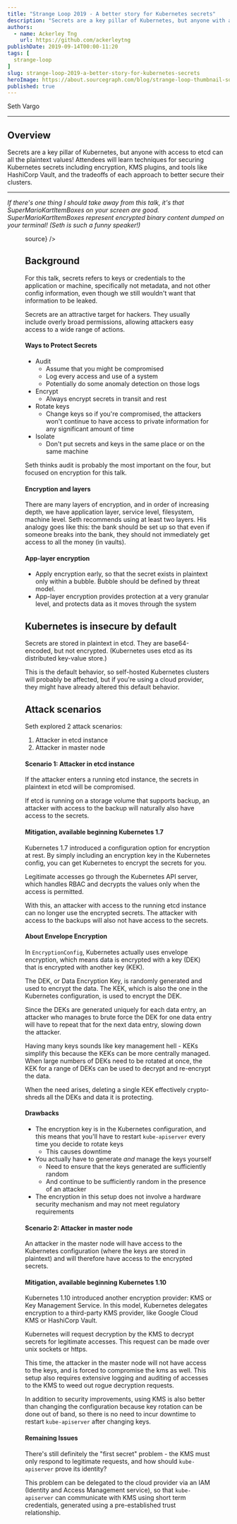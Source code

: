 ```yaml
---
title: "Strange Loop 2019 - A better story for Kubernetes secrets"
description: "Secrets are a key pillar of Kubernetes, but anyone with access to etcd can all the plaintext values! Attendees will learn techniques for securing Kubernetes secrets including encryption, KMS plugins, and tools like HashiCorp Vault, and the tradeoffs of each approach to better secure their clusters."
authors:
  - name: Ackerley Tng
    url: https://github.com/ackerleytng
publishDate: 2019-09-14T00:00-11:20
tags: [
  strange-loop
]
slug: strange-loop-2019-a-better-story-for-kubernetes-secrets
heroImage: https://about.sourcegraph.com/blog/strange-loop-thumbnail-square-v2.jpg
published: true
---
```


<div className="container p-0 liveblog-presenters d-flex w-100 text-center">
  <div className="row m-0 w-100">
      <p className=" mr-12 m-0 w-100">
        <span className="liveblog-presenters__name">Seth Vargo</span>
        <a href="https://twitter.com/sethvargo" target="_blank" title="Twitter"><i className="fa fa-twitter pr-2"></i></a>
        <a href="https://github.com/sethvargo" target="_blank" title="GitHub"><i className="fa fa-github pr-2"></i></a>
        <a href="https://www.sethvargo.com/" target="_blank" title="Speaker's site"><i className="fa fa-globe pr-2"></i></a>
      </p>
  </div>
</div>

---

## Overview

Secrets are a key pillar of Kubernetes, but anyone with access to etcd can all the plaintext values! Attendees will learn techniques for securing Kubernetes secrets including encryption, KMS plugins, and tools like HashiCorp Vault, and the tradeoffs of each approach to better secure their clusters.

---

*If there's one thing I should take away from this talk, it's that SuperMarioKartItemBoxes on your screen are good. SuperMarioKartItemBoxes represent encrypted binary content dumped on your terminal! (Seth is such a funny speaker!)*

<Figure 
  src="https://i.stack.imgur.com/SYxut.png" 
  alt="Syxut" 
  caption={<a href="https://unix.stackexchange.com/questions/79684/fix-terminal-after-displaying-a-binary-file">source</a>}
/>

## Background

For this talk, secrets refers to keys or credentials to the application or machine, specifically not metadata, and not other config information, even though we still wouldn't want that information to be leaked.

Secrets are an attractive target for hackers. They usually include overly broad permissions, allowing attackers easy access to a wide range of actions.

#### Ways to Protect Secrets

+ Audit
  + Assume that you might be compromised
  + Log every access and use of a system
  + Potentially do some anomaly detection on those logs
+ Encrypt
  + Always encrypt secrets in transit and rest
+ Rotate keys
  + Change keys so if you're compromised, the attackers won't continue to have access to private information for any significant amount of time
+ Isolate
  + Don't put secrets and keys in the same place or on the same machine

Seth thinks audit is probably the most important on the four, but focused on encryption for this talk.

#### Encryption and layers

There are many layers of encryption, and in order of increasing depth, we have application layer, service level, filesystem, machine level. Seth recommends using at least two layers. His analogy goes like this: the bank should be set up so that even if someone breaks into the bank, they should not immediately get access to all the money (in vaults).

#### App-layer encryption

+ Apply encryption early, so that the secret exists in plaintext only within a bubble. Bubble should be defined by threat model.
+ App-layer encryption provides protection at a very granular level, and protects data as it moves through the system

## Kubernetes is insecure by default

Secrets are stored in plaintext in etcd. They are base64-encoded, but not encrypted. (Kubernetes uses etcd as its distributed key-value store.)

This is the default behavior, so self-hosted Kubernetes clusters will probably be affected, but if you're using a cloud provider, they might have already altered this default behavior.

## Attack scenarios

Seth explored 2 attack scenarios:

1. Attacker in etcd instance
2. Attacker in master node

#### Scenario 1: Attacker in etcd instance

If the attacker enters a running etcd instance, the secrets in plaintext in etcd will be compromised.

If etcd is running on a storage volume that supports backup, an attacker with access to the backup will naturally also have access to the secrets.

#### Mitigation, available beginning Kubernetes 1.7

Kubernetes 1.7 introduced a configuration option for encryption at rest. By simply including an encryption key in the Kubernetes config, you can get Kubernetes to encrypt the secrets for you.

Legitimate accesses go through the Kubernetes API server, which handles RBAC and decrypts the values only when the access is permitted.

With this, an attacker with access to the running etcd instance can no longer use the encrypted secrets. The attacker with access to the backups will also not have access to the secrets.

#### About Envelope Encryption

In `EncryptionConfig`, Kubernetes actually uses envelope encryption, which means data is encrypted with a key (DEK) that is encrypted with another key (KEK).

The DEK, or Data Encryption Key, is randomly generated and used to encrypt the data. The KEK, which is also the one in the Kubernetes configuration, is used to encrypt the DEK.

Since the DEKs are generated uniquely for each data entry, an attacker who manages to brute force the DEK for one data entry will have to repeat that for the next data entry, slowing down the attacker.

Having many keys sounds like key management hell - KEKs simplify this because the KEKs can be more centrally managed. When large numbers of DEKs need to be rotated at once, the KEK for a range of DEKs can be used to decrypt and re-encrypt the data.

When the need arises, deleting a single KEK effectively crypto-shreds all the DEKs and data it is protecting.

#### Drawbacks

+ The encryption key is in the Kubernetes configuration, and this means that you'll have to restart `kube-apiserver` every time you decide to rotate keys
  + This causes downtime
+ You actually have to generate *and* manage the keys yourself
  + Need to ensure that the keys generated are sufficiently random
  + And continue to be sufficiently random in the presence of an attacker
+ The encryption in this setup does not involve a hardware security mechanism and may not meet regulatory requirements

#### Scenario 2: Attacker in master node

An attacker in the master node will have access to the Kubernetes configuration (where the keys are stored in plaintext) and will therefore have access to the encrypted secrets.

#### Mitigation, available beginning Kubernetes 1.10

Kubernetes 1.10 introduced another encryption provider: KMS or Key Management Service. In this model, Kubernetes delegates encryption to a third-party KMS provider, like Google Cloud KMS or HashiCorp Vault.

Kubernetes will request decryption by the KMS to decrypt secrets for legitimate accesses. This request can be made over unix sockets or https.

This time, the attacker in the master node will not have access to the keys, and is forced to compromise the kms as well. This setup also requires extensive logging and auditing of accesses to the KMS to weed out rogue decryption requests.

In addition to security improvements, using KMS is also better than changing the configuration because key rotation can be done out of band, so there is no need to incur downtime to restart `kube-apiserver` after changing keys.

#### Remaining Issues

There's still definitely the "first secret" problem - the KMS must only respond to legitimate requests, and how should `kube-apiserver` prove its identity?

This problem can be delegated to the cloud provider via an IAM (Identity and Access Management service), so that `kube-apiserver` can communicate with KMS using short term credentials, generated using a pre-established trust relationship.
